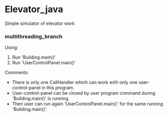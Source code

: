 # Elevator_java
Simple simulator of elevator work

### multithreading_branch

Using:
1. Run 'Building.main()'
2. Run 'UserControlPanel.main()'

Comments:
- There is only one CallHandler which can work with only one user-control-panel in this program. 
- User-control-panel can be closed by user program command during 'Building.main()' is running. 
- Then user can run again 'UserControlPanel.main()' for the same running 'Building.main()'. 
